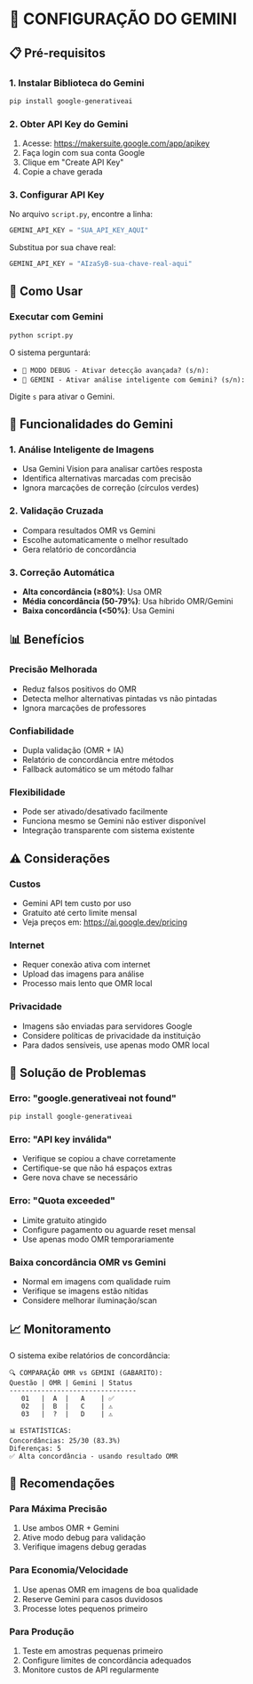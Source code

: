 # 🤖 CONFIGURAÇÃO DO GEMINI

## 📋 Pré-requisitos

### 1. Instalar Biblioteca do Gemini
```bash
pip install google-generativeai
```

### 2. Obter API Key do Gemini
1. Acesse: https://makersuite.google.com/app/apikey
2. Faça login com sua conta Google
3. Clique em "Create API Key"
4. Copie a chave gerada

### 3. Configurar API Key
No arquivo `script.py`, encontre a linha:
```python
GEMINI_API_KEY = "SUA_API_KEY_AQUI"
```

Substitua por sua chave real:
```python
GEMINI_API_KEY = "AIzaSyB-sua-chave-real-aqui"
```

## 🚀 Como Usar

### Executar com Gemini
```bash
python script.py
```

O sistema perguntará:
- `🔧 MODO DEBUG - Ativar detecção avançada? (s/n):`
- `🤖 GEMINI - Ativar análise inteligente com Gemini? (s/n):`

Digite `s` para ativar o Gemini.

## 🎯 Funcionalidades do Gemini

### 1. Análise Inteligente de Imagens
- Usa Gemini Vision para analisar cartões resposta
- Identifica alternativas marcadas com precisão
- Ignora marcações de correção (círculos verdes)

### 2. Validação Cruzada
- Compara resultados OMR vs Gemini
- Escolhe automaticamente o melhor resultado
- Gera relatório de concordância

### 3. Correção Automática
- **Alta concordância (≥80%)**: Usa OMR
- **Média concordância (50-79%)**: Usa híbrido OMR/Gemini
- **Baixa concordância (<50%)**: Usa Gemini

## 📊 Benefícios

### Precisão Melhorada
- Reduz falsos positivos do OMR
- Detecta melhor alternativas pintadas vs não pintadas
- Ignora marcações de professores

### Confiabilidade
- Dupla validação (OMR + IA)
- Relatório de concordância entre métodos
- Fallback automático se um método falhar

### Flexibilidade
- Pode ser ativado/desativado facilmente
- Funciona mesmo se Gemini não estiver disponível
- Integração transparente com sistema existente

## ⚠️ Considerações

### Custos
- Gemini API tem custo por uso
- Gratuito até certo limite mensal
- Veja preços em: https://ai.google.dev/pricing

### Internet
- Requer conexão ativa com internet
- Upload das imagens para análise
- Processo mais lento que OMR local

### Privacidade
- Imagens são enviadas para servidores Google
- Considere políticas de privacidade da instituição
- Para dados sensíveis, use apenas modo OMR local

## 🔧 Solução de Problemas

### Erro: "google.generativeai not found"
```bash
pip install google-generativeai
```

### Erro: "API key inválida"
- Verifique se copiou a chave corretamente
- Certifique-se que não há espaços extras
- Gere nova chave se necessário

### Erro: "Quota exceeded"
- Limite gratuito atingido
- Configure pagamento ou aguarde reset mensal
- Use apenas modo OMR temporariamente

### Baixa concordância OMR vs Gemini
- Normal em imagens com qualidade ruim
- Verifique se imagens estão nítidas
- Considere melhorar iluminação/scan

## 📈 Monitoramento

O sistema exibe relatórios de concordância:
```
🔍 COMPARAÇÃO OMR vs GEMINI (GABARITO):
Questão | OMR | Gemini | Status
--------------------------------
   01   |  A  |   A    | ✅
   02   |  B  |   C    | ⚠️
   03   |  ?  |   D    | ⚠️

📊 ESTATÍSTICAS:
Concordâncias: 25/30 (83.3%)
Diferenças: 5
✅ Alta concordância - usando resultado OMR
```

## 🎯 Recomendações

### Para Máxima Precisão
1. Use ambos OMR + Gemini
2. Ative modo debug para validação
3. Verifique imagens debug geradas

### Para Economia/Velocidade
1. Use apenas OMR em imagens de boa qualidade
2. Reserve Gemini para casos duvidosos
3. Processe lotes pequenos primeiro

### Para Produção
1. Teste em amostras pequenas primeiro
2. Configure limites de concordância adequados
3. Monitore custos de API regularmente
